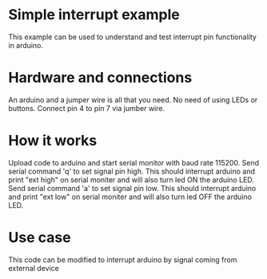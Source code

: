 # Simple interrupt example
This example can be used to understand and test interrupt pin functionality in arduino. 
# Hardware and connections
An arduino and a jumper wire is all that you need. No need of using LEDs or buttons. 
Connect pin 4 to pin 7 via jumber wire.
# How it works
Upload code to arduino and start serial monitor with baud rate 115200. 
Send serial command 'q' to set signal pin high. This should interrupt arduino and print "ext high" on serial moniter and will also turn led ON the arduino LED.
Send serial command 'a' to set signal pin low. This should interrupt arduino and print "ext low" on serial moniter and will also turn led OFF the arduino LED.
# Use case
This code can be modified to interrupt arduino by signal coming from external device
